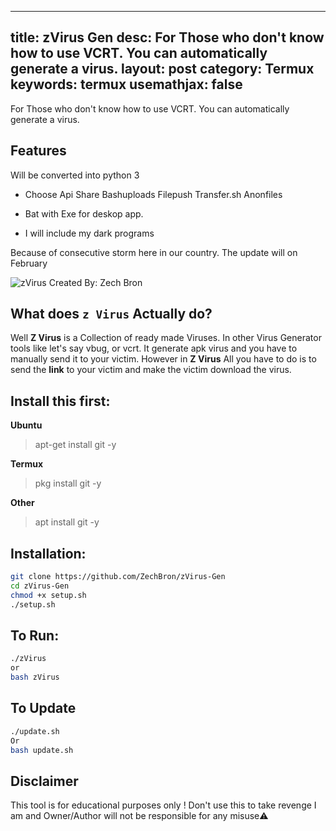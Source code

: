
---
title: zVirus Gen
desc: For Those who don't know how to use VCRT. You can automatically generate a virus.
layout: post
category: Termux
keywords: termux
usemathjax: false
---
For Those who don't know how to use VCRT. You can automatically generate a virus.

## Features
Will be converted into python 3
+ Choose Api Share
   Bashuploads
   Filepush
   Transfer.sh
   Anonfiles

+ Bat with Exe for deskop app.
+ I will include my dark programs

Because of consecutive storm here in our country. The update will on February

![zVirus Created By: Zech Bron](https://raw.githubusercontent.com/ZechBron/zVirus-Gen/zVirus/IMG_20200927_175911.png)

## What does `z Virus` Actually do?
Well __Z Virus__ is a Collection of ready made Viruses.
In other Virus Generator tools like let's say vbug, or vcrt. It generate apk virus and you have to manually send it to your victim.
However in __Z Virus__ All you have to do is to send the __link__ to your victim and make the victim download the virus. 


## Install this first:

__Ubuntu__
> apt-get install git -y

__Termux__
> pkg install git -y

__Other__
> apt install git -y


## Installation:

```bash
git clone https://github.com/ZechBron/zVirus-Gen
cd zVirus-Gen
chmod +x setup.sh
./setup.sh
```

## To Run:

```bash
./zVirus
or
bash zVirus
```

## To Update

```bash
./update.sh
Or
bash update.sh
```

## Disclaimer
This tool is for educational purposes only ! Don't use this to take revenge I am and Owner/Author will not be responsible for any misuse⚠️
